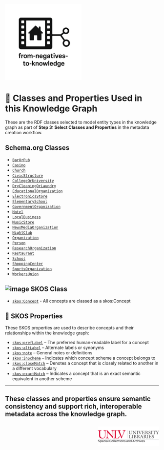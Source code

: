 <link rel="stylesheet" href="style.css">

<p align="left">
  <a href="https://darnellemelvin.github.io/from-negatives-to-knowledge">
    <img src="assets/images/negative2nodeInverse_logo.png" alt="Home" style="height: 250px;">
  </a>
</p>

# 🧩 Classes and Properties Used in this Knowledge Graph

These are the RDF classes selected to model entity types in the knowledge graph as part of **Step 3: Select Classes and Properties** in the metadata creation workflow.

## Schema.org Classes

- [`BarOrPub`](https://schema.org/BarOrPub)  
- [`Casino`](https://schema.org/Casino)  
- [`Church`](https://schema.org/Church)  
- [`CivicStructure`](https://schema.org/CivicStructure)  
- [`CollegeOrUniversity`](https://schema.org/CollegeOrUniversity)  
- [`DryCleaningOrLaundry`](https://schema.org/DryCleaningOrLaundry)  
- [`EducationalOrganization`](https://schema.org/EducationalOrganization)  
- [`ElectronicsStore`](https://schema.org/ElectronicsStore)  
- [`ElementarySchool`](https://schema.org/ElementarySchool)  
- [`GovernmentOrganization`](https://schema.org/GovernmentOrganization)  
- [`Hotel`](https://schema.org/Hotel)  
- [`LocalBusiness`](https://schema.org/LocalBusiness)  
- [`MusicStore`](https://schema.org/MusicStore)  
- [`NewsMediaOrganization`](https://schema.org/NewsMediaOrganization)  
- [`NightClub`](https://schema.org/NightClub)  
- [`Organization`](https://schema.org/Organization)  
- [`Person`](https://schema.org/Person)  
- [`ResearchOrganization`](https://schema.org/ResearchOrganization)  
- [`Restaurant`](https://schema.org/Restaurant)  
- [`School`](https://schema.org/School)  
- [`ShoppingCenter`](https://schema.org/ShoppingCenter)  
- [`SportsOrganization`](https://schema.org/SportsOrganization)  
- [`WorkersUnion`](https://schema.org/WorkersUnion)

## <img width="80" height="15" alt="image" src="https://github.com/user-attachments/assets/8421d8e1-e39e-4801-baaf-9b5a88fc294a" /> SKOS Class

- [`skos:Concept`](https://www.w3.org/2004/02/skos/core#Concept) - All concepts are classed as a skos:Concept


## 📎 SKOS Properties

These SKOS properties are used to describe concepts and their relationships within the knowledge graph:

- [`skos:prefLabel`](https://www.w3.org/TR/skos-reference/#prefLabel) – The preferred human-readable label for a concept  
- [`skos:altLabel`](https://www.w3.org/TR/skos-reference/#altLabel) – Alternate labels or synonyms  
- [`skos:note`](https://www.w3.org/TR/skos-reference/#note) – General notes or definitions  
- [`skos:inScheme`](https://www.w3.org/TR/skos-reference/#inScheme) – Indicates which concept scheme a concept belongs to  
- [`skos:closeMatch`](https://www.w3.org/TR/skos-reference/#closeMatch) – Denotes a concept that is closely related to another in a different vocabulary  
- [`skos:exactMatch`](https://www.w3.org/TR/skos-reference/#exactMatch) – Indicates a concept that is an exact semantic equivalent in another scheme  

---

These classes and properties ensure semantic consistency and support rich, interoperable metadata across the knowledge graph.
---

<p style="text-align: right; margin-top: 2em;">
  <a href="https://special.library.unlv.edu/">
  <img src="assets/images/unlv_sca_logo.png" alt="UNLV Special Collections & Archives Logo" style="max-width: 200px;">
  </a>
</p>
